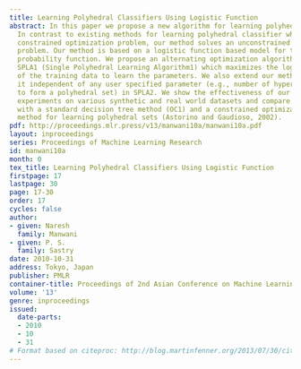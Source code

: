 ```yaml
---
title: Learning Polyhedral Classifiers Using Logistic Function
abstract: In this paper we propose a new algorithm for learning polyhedral classifiers.
  In contrast to existing methods for learning polyhedral classifier which solve a
  constrained optimization problem, our method solves an unconstrained optimization
  problem. Our method is based on a logistic function based model for the posterior
  probability function. We propose an alternating optimization algorithm, namely,
  SPLA1 (Single Polyhedral Learning Algorithm1) which maximizes the loglikelihood
  of the training data to learn the parameters. We also extend our method to make
  it independent of any user specified parameter (e.g., number of hyperplanes required
  to form a polyhedral set) in SPLA2. We show the effectiveness of our approach with
  experiments on various synthetic and real world datasets and compare our approach
  with a standard decision tree method (OC1) and a constrained optimization based
  method for learning polyhedral sets (Astorino and Gaudioso, 2002).
pdf: http://proceedings.mlr.press/v13/manwani10a/manwani10a.pdf
layout: inproceedings
series: Proceedings of Machine Learning Research
id: manwani10a
month: 0
tex_title: Learning Polyhedral Classifiers Using Logistic Function
firstpage: 17
lastpage: 30
page: 17-30
order: 17
cycles: false
author:
- given: Naresh
  family: Manwani
- given: P. S.
  family: Sastry
date: 2010-10-31
address: Tokyo, Japan
publisher: PMLR
container-title: Proceedings of 2nd Asian Conference on Machine Learning
volume: '13'
genre: inproceedings
issued:
  date-parts:
  - 2010
  - 10
  - 31
# Format based on citeproc: http://blog.martinfenner.org/2013/07/30/citeproc-yaml-for-bibliographies/
---
```

